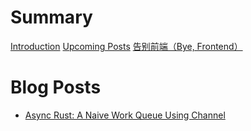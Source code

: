 # Summary

[Introduction](introduction.md)
[Upcoming Posts](upcoming.md)
[告别前端（Bye, Frontend）](bye-front-end.md)

# Blog Posts

- [Async Rust: A Naive Work Queue Using Channel](posts/2023012501.md)
